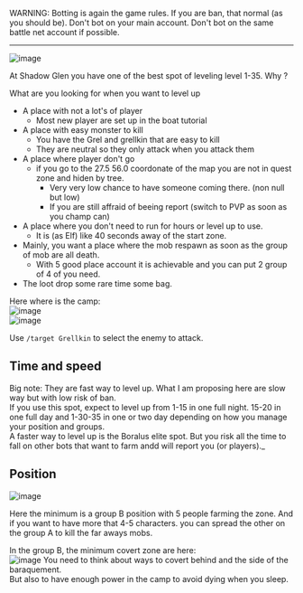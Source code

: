 WARNING: Botting is again the game rules. If you are ban, that normal (as you should be).
Don't bot on your main account.  Don't bot on the same battle net account if possible.  
 
---------------------

![image](https://github.com/EloiStree/HelloWarcraftQAXR/assets/20149493/b3ee0283-6340-49aa-bdbb-ba45d3df157b)

  

At Shadow Glen you have one of the best spot of leveling level 1-35.
Why ?

What are you looking for when you want to level up
- A place with not a lot's of player
  - Most new player are set up in the boat tutorial
- A place with easy monster to kill
  - You have the Grel and grellkin  that are easy to kill
  - They are neutral so they only attack when you attack them
- A place where player don't go
  - if you go to the 27.5 56.0 coordonate of the map you are not in quest zone and hiden by tree.
    - Very very low chance to have someone coming there. (non null but low)
    - If you are still affraid of beeing report (switch to PVP as soon as you champ can)
- A place where you don't need to run for hours or level up to use.
  - It is (as Elf) like 40 seconds away of the start zone. 
- Mainly, you want a place where the mob respawn as soon as the group of mob are all death.
  - With 5 good place account it is achievable and you can put 2 group of 4 of you need.
- The loot drop some rare time some bag.

  

Here where is the camp:  
![image](https://github.com/EloiStree/HelloWarcraftQAXR/assets/20149493/fb7257e0-e861-4f23-9d6b-962a05789aeb)  
![image](https://github.com/EloiStree/HelloWarcraftQAXR/assets/20149493/40ebe122-7272-4cf8-9f3c-ca0473f0c62f)



Use `/target Grellkin` to select the enemy to attack.


## Time and speed
Big note: They are fast way to level up. What I am proposing here are slow way but with low risk of ban.  
If you use this spot, expect to level up from 1-15 in one full night. 15-20 in one full day and 1-30-35 in one or two day depending on how you manage your position and groups.  
A faster way to level up is the Boralus elite spot. But you risk all the time to fall on other bots that want to farm andd will report you (or players)._


## Position

![image](https://github.com/EloiStree/HelloWarcraftQAXR/assets/20149493/ad24827b-50d7-44d4-8706-45c6cd621b62)

Here the minimum is a group B position with 5 people farming the zone.
And if you want to have more that 4-5 characters. you can spread the other on the group A to kill the far aways mobs.


In the group B, the minimum covert zone are here:   
![image](https://github.com/EloiStree/HelloWarcraftQAXR/assets/20149493/022b2823-8da9-4903-a2d9-5bda42e8fc4a)
You need to think about ways to covert behind and the side of the baraquement.   
But also to have enough power in the camp to avoid dying when you sleep.  






